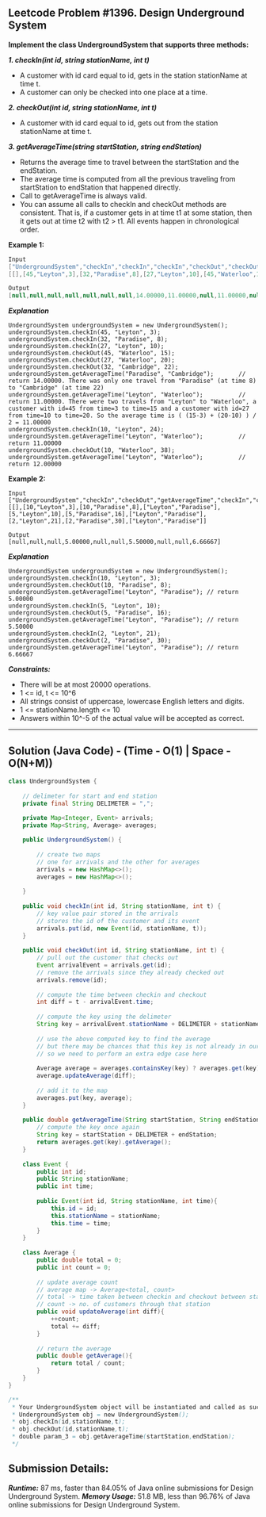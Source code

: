 ## Leetcode Problem #1396. Design Underground System

**Implement the class UndergroundSystem that supports three methods:**

***1. checkIn(int id, string stationName, int t)***
- A customer with id card equal to id, gets in the station stationName at time t.
- A customer can only be checked into one place at a time.

***2. checkOut(int id, string stationName, int t)***
- A customer with id card equal to id, gets out from the station stationName at time t.

***3. getAverageTime(string startStation, string endStation)***
- Returns the average time to travel between the startStation and the endStation.
- The average time is computed from all the previous traveling from startStation to endStation that happened directly.
- Call to getAverageTime is always valid.
- You can assume all calls to checkIn and checkOut methods are consistent. That is, if a customer gets in at time t1 at some station, then it gets out at time t2 with t2 > t1. All events happen in chronological order.

**Example 1:**

```java
Input
["UndergroundSystem","checkIn","checkIn","checkIn","checkOut","checkOut","checkOut","getAverageTime","getAverageTime","checkIn","getAverageTime","checkOut","getAverageTime"]
[[],[45,"Leyton",3],[32,"Paradise",8],[27,"Leyton",10],[45,"Waterloo",15],[27,"Waterloo",20],[32,"Cambridge",22],["Paradise","Cambridge"],["Leyton","Waterloo"],[10,"Leyton",24],["Leyton","Waterloo"],[10,"Waterloo",38],["Leyton","Waterloo"]]

Output
[null,null,null,null,null,null,null,14.00000,11.00000,null,11.00000,null,12.00000]
```
***Explanation***
```
UndergroundSystem undergroundSystem = new UndergroundSystem();
undergroundSystem.checkIn(45, "Leyton", 3);
undergroundSystem.checkIn(32, "Paradise", 8);
undergroundSystem.checkIn(27, "Leyton", 10);
undergroundSystem.checkOut(45, "Waterloo", 15);
undergroundSystem.checkOut(27, "Waterloo", 20);
undergroundSystem.checkOut(32, "Cambridge", 22);
undergroundSystem.getAverageTime("Paradise", "Cambridge");       // return 14.00000. There was only one travel from "Paradise" (at time 8) to "Cambridge" (at time 22)
undergroundSystem.getAverageTime("Leyton", "Waterloo");          // return 11.00000. There were two travels from "Leyton" to "Waterloo", a customer with id=45 from time=3 to time=15 and a customer with id=27 from time=10 to time=20. So the average time is ( (15-3) + (20-10) ) / 2 = 11.00000
undergroundSystem.checkIn(10, "Leyton", 24);
undergroundSystem.getAverageTime("Leyton", "Waterloo");          // return 11.00000
undergroundSystem.checkOut(10, "Waterloo", 38);
undergroundSystem.getAverageTime("Leyton", "Waterloo");          // return 12.00000
```

**Example 2:**

```
Input
["UndergroundSystem","checkIn","checkOut","getAverageTime","checkIn","checkOut","getAverageTime","checkIn","checkOut","getAverageTime"]
[[],[10,"Leyton",3],[10,"Paradise",8],["Leyton","Paradise"],[5,"Leyton",10],[5,"Paradise",16],["Leyton","Paradise"],[2,"Leyton",21],[2,"Paradise",30],["Leyton","Paradise"]]

Output
[null,null,null,5.00000,null,null,5.50000,null,null,6.66667]
```
***Explanation***
```
UndergroundSystem undergroundSystem = new UndergroundSystem();
undergroundSystem.checkIn(10, "Leyton", 3);
undergroundSystem.checkOut(10, "Paradise", 8);
undergroundSystem.getAverageTime("Leyton", "Paradise"); // return 5.00000
undergroundSystem.checkIn(5, "Leyton", 10);
undergroundSystem.checkOut(5, "Paradise", 16);
undergroundSystem.getAverageTime("Leyton", "Paradise"); // return 5.50000
undergroundSystem.checkIn(2, "Leyton", 21);
undergroundSystem.checkOut(2, "Paradise", 30);
undergroundSystem.getAverageTime("Leyton", "Paradise"); // return 6.66667
```

***Constraints:***

- There will be at most 20000 operations.
- 1 <= id, t <= 10^6
- All strings consist of uppercase, lowercase English letters and digits.
- 1 <= stationName.length <= 10
- Answers within 10^-5 of the actual value will be accepted as correct.

---

## Solution (Java Code) - (Time - O(1)  |   Space - O(N+M))

```java
class UndergroundSystem {
    
    // delimeter for start and end station
    private final String DELIMETER = ",";
    
    private Map<Integer, Event> arrivals;
    private Map<String, Average> averages;

    public UndergroundSystem() {
        
        // create two maps
        // one for arrivals and the other for averages
        arrivals = new HashMap<>();
        averages = new HashMap<>();
        
    }
    
    public void checkIn(int id, String stationName, int t) {
        // key value pair stored in the arrivals
        // stores the id of the customer and its event
        arrivals.put(id, new Event(id, stationName, t));
    }
    
    public void checkOut(int id, String stationName, int t) {
        // pull out the customer that checks out
        Event arrivalEvent = arrivals.get(id);
        // remove the arrivals since they already checked out
        arrivals.remove(id);
        
        // compute the time between checkin and checkout
        int diff = t - arrivalEvent.time; 
        
        // compute the key using the delimeter
        String key = arrivalEvent.stationName + DELIMETER + stationName;
        
        // use the above computed key to find the average
        // but there may be chances that this key is not already in our map
        // so we need to perform an extra edge case here
        
        Average average = averages.containsKey(key) ? averages.get(key) : new Average();
        average.updateAverage(diff);
        
        // add it to the map
        averages.put(key, average);
    }
    
    public double getAverageTime(String startStation, String endStation) {
        // compute the key once again
        String key = startStation + DELIMETER + endStation;
        return averages.get(key).getAverage();
    }
    
    class Event {
        public int id;
        public String stationName;
        public int time;
        
        public Event(int id, String stationName, int time){
            this.id = id;
            this.stationName = stationName;
            this.time = time;
        }
    }
    
    class Average {
        public double total = 0;
        public int count = 0;
        
        // update average count
        // average map -> Average<total, count>
        // total -> time taken between checkin and checkout between stations
        // count -> no. of customers through that station
        public void updateAverage(int diff){
            ++count;
            total += diff;
        }
        
        // return the average
        public double getAverage(){
            return total / count;
        }
    }
}

/**
 * Your UndergroundSystem object will be instantiated and called as such:
 * UndergroundSystem obj = new UndergroundSystem();
 * obj.checkIn(id,stationName,t);
 * obj.checkOut(id,stationName,t);
 * double param_3 = obj.getAverageTime(startStation,endStation);
 */
```

## Submission Details:
***Runtime:*** 87 ms, faster than 84.05% of Java online submissions for Design Underground System.
***Memory Usage:*** 51.8 MB, less than 96.76% of Java online submissions for Design Underground System.

